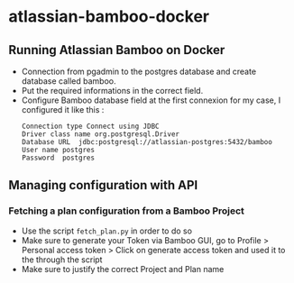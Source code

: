 # atlassian-bamboo-docker
## Running Atlassian Bamboo on Docker

* Connection from pgadmin to the postgres database and create database called bamboo.
* Put the required informations in the correct field.
* Configure Bamboo database field at the first connexion for my case, I configured it like this :
    ```
    Connection type Connect using JDBC
    Driver class name org.postgresql.Driver
    Database URL  jdbc:postgresql://atlassian-postgres:5432/bamboo
    User name postgres
    Password  postgres
    ```

## Managing configuration with API 
### Fetching a plan configuration from a Bamboo Project
* Use the script `fetch_plan.py` in order to do so
* Make sure to generate your Token via Bamboo GUI,  go to Profile > Personal access token > Click on generate access token and used it to the through the script
* Make sure to justify the correct Project and Plan name